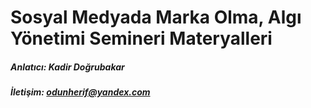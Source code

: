 # Sosyal Medyada Marka Olma, Algı Yönetimi Semineri Materyalleri

##### Anlatıcı: Kadir Doğrubakar
##### İletişim: odunherif@yandex.com